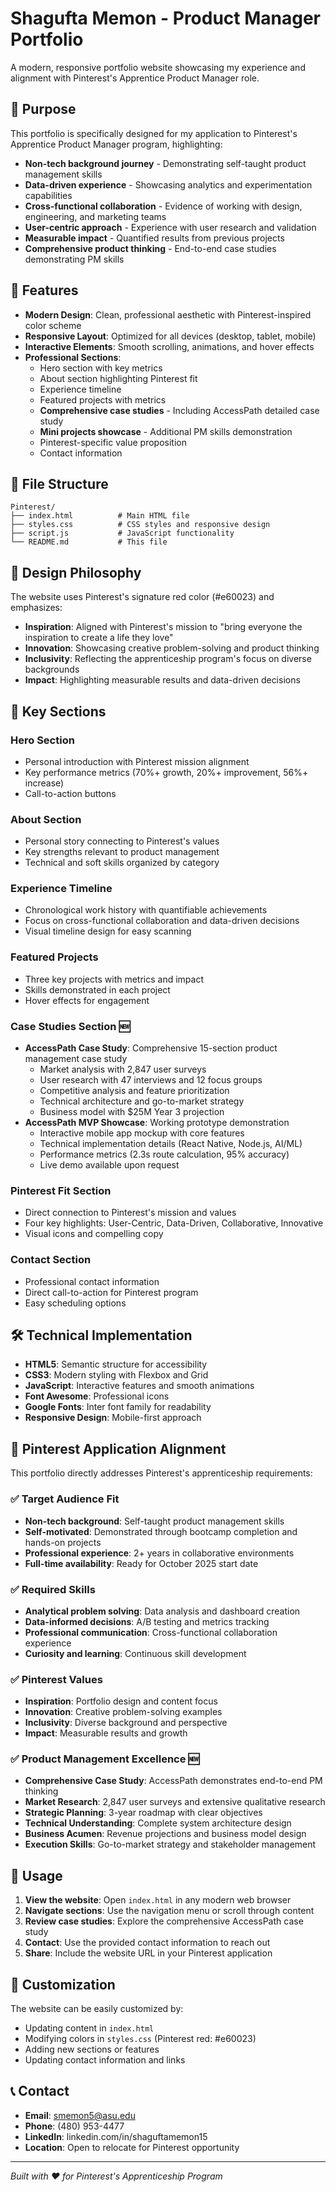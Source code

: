 # Shagufta Memon - Product Manager Portfolio

A modern, responsive portfolio website showcasing my experience and alignment with Pinterest's Apprentice Product Manager role.

## 🎯 Purpose

This portfolio is specifically designed for my application to Pinterest's Apprentice Product Manager program, highlighting:

- **Non-tech background journey** - Demonstrating self-taught product management skills
- **Data-driven experience** - Showcasing analytics and experimentation capabilities
- **Cross-functional collaboration** - Evidence of working with design, engineering, and marketing teams
- **User-centric approach** - Experience with user research and validation
- **Measurable impact** - Quantified results from previous projects
- **Comprehensive product thinking** - End-to-end case studies demonstrating PM skills

## 🚀 Features

- **Modern Design**: Clean, professional aesthetic with Pinterest-inspired color scheme
- **Responsive Layout**: Optimized for all devices (desktop, tablet, mobile)
- **Interactive Elements**: Smooth scrolling, animations, and hover effects
- **Professional Sections**:
  - Hero section with key metrics
  - About section highlighting Pinterest fit
  - Experience timeline
  - Featured projects with metrics
  - **Comprehensive case studies** - Including AccessPath detailed case study
  - **Mini projects showcase** - Additional PM skills demonstration
  - Pinterest-specific value proposition
  - Contact information

## 📁 File Structure

```
Pinterest/
├── index.html          # Main HTML file
├── styles.css          # CSS styles and responsive design
├── script.js           # JavaScript functionality
└── README.md           # This file
```

## 🎨 Design Philosophy

The website uses Pinterest's signature red color (#e60023) and emphasizes:

- **Inspiration**: Aligned with Pinterest's mission to "bring everyone the inspiration to create a life they love"
- **Innovation**: Showcasing creative problem-solving and product thinking
- **Inclusivity**: Reflecting the apprenticeship program's focus on diverse backgrounds
- **Impact**: Highlighting measurable results and data-driven decisions

## 📱 Key Sections

### Hero Section
- Personal introduction with Pinterest mission alignment
- Key performance metrics (70%+ growth, 20%+ improvement, 56%+ increase)
- Call-to-action buttons

### About Section
- Personal story connecting to Pinterest's values
- Key strengths relevant to product management
- Technical and soft skills organized by category

### Experience Timeline
- Chronological work history with quantifiable achievements
- Focus on cross-functional collaboration and data-driven decisions
- Visual timeline design for easy scanning

### Featured Projects
- Three key projects with metrics and impact
- Skills demonstrated in each project
- Hover effects for engagement

### **Case Studies Section** 🆕
- **AccessPath Case Study**: Comprehensive 15-section product management case study
  - Market analysis with 2,847 user surveys
  - User research with 47 interviews and 12 focus groups
  - Competitive analysis and feature prioritization
  - Technical architecture and go-to-market strategy
  - Business model with $25M Year 3 projection
- **AccessPath MVP Showcase**: Working prototype demonstration
  - Interactive mobile app mockup with core features
  - Technical implementation details (React Native, Node.js, AI/ML)
  - Performance metrics (2.3s route calculation, 95% accuracy)
  - Live demo available upon request

### Pinterest Fit Section
- Direct connection to Pinterest's mission and values
- Four key highlights: User-Centric, Data-Driven, Collaborative, Innovative
- Visual icons and compelling copy

### Contact Section
- Professional contact information
- Direct call-to-action for Pinterest program
- Easy scheduling options

## 🛠 Technical Implementation

- **HTML5**: Semantic structure for accessibility
- **CSS3**: Modern styling with Flexbox and Grid
- **JavaScript**: Interactive features and smooth animations
- **Font Awesome**: Professional icons
- **Google Fonts**: Inter font family for readability
- **Responsive Design**: Mobile-first approach

## 🎯 Pinterest Application Alignment

This portfolio directly addresses Pinterest's apprenticeship requirements:

### ✅ Target Audience Fit
- **Non-tech background**: Self-taught product management skills
- **Self-motivated**: Demonstrated through bootcamp completion and hands-on projects
- **Professional experience**: 2+ years in collaborative environments
- **Full-time availability**: Ready for October 2025 start date

### ✅ Required Skills
- **Analytical problem solving**: Data analysis and dashboard creation
- **Data-informed decisions**: A/B testing and metrics tracking
- **Professional communication**: Cross-functional collaboration experience
- **Curiosity and learning**: Continuous skill development

### ✅ Pinterest Values
- **Inspiration**: Portfolio design and content focus
- **Innovation**: Creative problem-solving examples
- **Inclusivity**: Diverse background and perspective
- **Impact**: Measurable results and growth

### ✅ **Product Management Excellence** 🆕
- **Comprehensive Case Study**: AccessPath demonstrates end-to-end PM thinking
- **Market Research**: 2,847 user surveys and extensive qualitative research
- **Strategic Planning**: 3-year roadmap with clear objectives
- **Technical Understanding**: Complete system architecture design
- **Business Acumen**: Revenue projections and business model design
- **Execution Skills**: Go-to-market strategy and stakeholder management

## 📧 Usage

1. **View the website**: Open `index.html` in any modern web browser
2. **Navigate sections**: Use the navigation menu or scroll through content
3. **Review case studies**: Explore the comprehensive AccessPath case study
4. **Contact**: Use the provided contact information to reach out
5. **Share**: Include the website URL in your Pinterest application

## 🎨 Customization

The website can be easily customized by:
- Updating content in `index.html`
- Modifying colors in `styles.css` (Pinterest red: #e60023)
- Adding new sections or features
- Updating contact information and links

## 📞 Contact

- **Email**: smemon5@asu.edu
- **Phone**: (480) 953-4477
- **LinkedIn**: linkedin.com/in/shaguftamemon15
- **Location**: Open to relocate for Pinterest opportunity

---

*Built with ❤️ for Pinterest's Apprenticeship Program* 